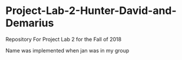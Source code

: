 # Project-Lab-2-Hunter-David-and-Demarius
Repository For Project Lab 2 for the Fall of 2018

Name was implemented when jan was in my group

 

